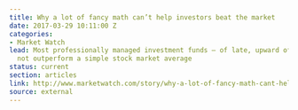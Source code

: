 ```yaml
---
title: Why a lot of fancy math can’t help investors beat the market
date: 2017-03-29 10:11:00 Z
categories:
- Market Watch
lead: Most professionally managed investment funds — of late, upward of 90 % — do
  not outperform a simple stock market average
status: current
section: articles
link: http://www.marketwatch.com/story/why-a-lot-of-fancy-math-cant-help-investors-beat-the-market-2017-03-15
source: external
---
```


